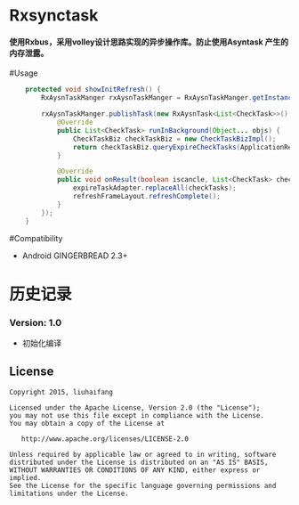 # Rxsynctask

#### 使用Rxbus，采用volley设计思路实现的异步操作库。防止使用Asyntask 产生的内存泄露。

#Usage

```java
    protected void showInitRefresh() {
        RxAysnTaskManger rxAysnTaskManger = RxAysnTaskManger.getInstance();

        rxAysnTaskManger.publishTask(new RxAysnTask<List<CheckTask>>() {
            @Override
            public List<CheckTask> runInBackground(Object... objs) {
                CheckTaskBiz checkTaskBiz = new CheckTaskBizImpl();
                return checkTaskBiz.queryExpireCheckTasks(ApplicationRef.getLoginInfo().getId());
            }

            @Override
            public void onResult(boolean iscancle, List<CheckTask> checkTasks) {
                expireTaskAdapter.replaceAll(checkTasks);
                refreshFrameLayout.refreshComplete();
            }
        });
    }
```

 



#Compatibility
  
  * Android GINGERBREAD 2.3+
  
# 历史记录


### Version: 1.0

  * 初始化编译


## License

    Copyright 2015, liuhaifang

    Licensed under the Apache License, Version 2.0 (the "License");
    you may not use this file except in compliance with the License.
    You may obtain a copy of the License at

       http://www.apache.org/licenses/LICENSE-2.0

    Unless required by applicable law or agreed to in writing, software
    distributed under the License is distributed on an "AS IS" BASIS,
    WITHOUT WARRANTIES OR CONDITIONS OF ANY KIND, either express or implied.
    See the License for the specific language governing permissions and
    limitations under the License.

